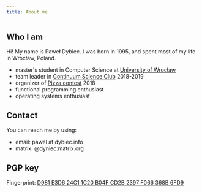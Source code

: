 ```yaml
---
title: About me
---
```

## Who I am
Hi! My name is Paweł Dybiec.
I was born in 1995, and spent most of my life in Wrocław, Poland.

* master's student in Computer Science at [University of Wrocław](http://ii.uni.wroc.pl/)
* team leader in [Continuum Science Club](http://continuum.uni.wroc.pl/) 2018-2019
* organizer of [Pizza contest](https://contest.pizza/) 2018
* functional programming enthusiast
* operating systems enthusiast

## Contact
You can reach me by using:

* email: pawel at dybiec.info
* matrix: @dyniec:matrix.org

## PGP key
Fingerprint: [D981 E3D6 24C1 1C20 B04F  CD2B 2397 F066 368B 6FD9](static/dyniec.asc)


